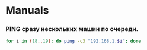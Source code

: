 # Manuals

### PING сразу нескольких машин по очереди.

```bash
for i in {18..19}; do ping -c3 "192.168.1.$i"; done
```
